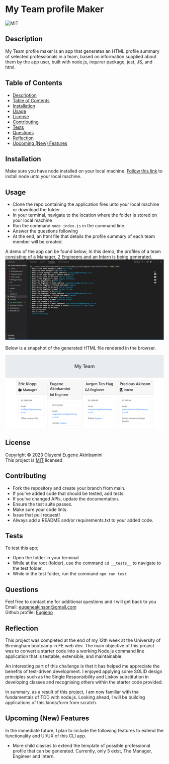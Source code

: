 # My Team profile Maker
  ![MIT](https://img.shields.io/github/license/Eugieno/my-readme-maker) 
  
  
  ## Description
  My Team profile maker is an app that generates an HTML profile summary of selected professionals in a team, based on information supplied about them by the app user, built with node.js, inquirer package, jest, JS, and html. 
  
  ## Table of Contents
  * [Description](#description)
  * [Table of Contents](#table-of-contents)
  * [Installation](#installation)
  * [Usage](#usage)
  * [License](#license)
  * [Contributing](#contributing)
  * [Tests](#tests)
  * [Questions](#questions)
  * [Reflection](#reflection)
  * [Upcoming (New) Features](#upcoming-new-features)
  
  
  ## Installation
  Make sure you have node installed on your local machine. [Follow this link](https://coding-boot-camp.github.io/full-stack/nodejs/how-to-install-nodejs) to install node unto your local machine. 
  
  ## Usage
  * Clone the repo containing the application files unto your local machine or download the folder
  *  In your terminal, navigate to the location where the folder is stored on your local machine
  * Run the command ```node index.js``` in the command line.
  * Answer the questions following
  * At the end, an html file that details the profile summary of each team member will be created.

  A demo of the app can be found below;
  In this demo, the profiles of a team consisting of a Manager, 2 Engineers and an Intern is being generated.
  ![app-demo-gif](./assets/images/app-demo-gif.JPG)

  Below is a snapshot of the generated HTML file rendered in the browser.
  
  ![app-rendered-n-browser](./assets/images/app-rendered-n-browser.png)
  
  ## License
  Copyright &copy; 2023 Oluyemi Eugene Akinbamini       
  This project is [MIT](/LICENSE) licensed
  
  ## Contributing
  * Fork the repository and create your branch from main. 
  * If you've added code that should be tested, add tests.
  * If you've changed APIs, update the documentation.
  * Ensure the test suite passes.
  * Make sure your code lints.
  * Issue that pull request!
  * Always add a README and/or requirements.txt to your added code.
  
  ## Tests
  To test this app; 
  * Open the folder in your terminal
  * While at the root (folder), use the command  ```cd __tests__```  to navigate to the test folder.
  * While in the test folder, run the command ```npm run test``` 
  
  ## Questions
  Feel free to contact me for additional questions and I will get back to you  
  Email: [eugeneakinson@gmail.com ](#)       
  Github profile: [Eugieno](https://github.com/Eugieno)

## Reflection
This project was completed at the end of my 12th week at the University of Birmingham bootcamp in FE web dev. 
The main objective of this project was to convert a starter code into a working Node.js command line application that is testable, extensible, and maintainable. 

An interesting part of this challenge is that it has helped me appreciate the benefits of test-driven development. I enjoyed applying some SOLID design principles such as the Single Responsibility and Liskov substitution in developing classes and recognising others within the starter code provided. 

In summary, as a result of this project, I am now familiar with the fundamentals of TDD with node.js. Looking ahead, I will be building applications of this kinds/form from scratch. 

## Upcoming (New) Features
In the immediate future, I plan to include the following features to extend the functionality and UI/UX of this CLI app.
* More child classes to extend the template of possible professional profile that can be generated. Currently, only 3 exist, The Manager, Engineer and Intern. 

